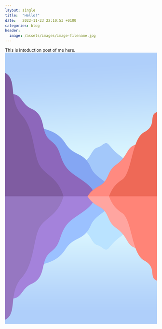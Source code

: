 ```yaml
---
layout: single
title:  "Hello!"
date:   2022-11-23 22:10:53 +0100
categories: blog
header:
  image: /assets/images/image-filename.jpg
---
```

This is intoduction post of me here.
![My helpful screenshot](/assets/images/fjord.png)
